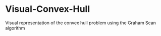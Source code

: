 # Visual-Convex-Hull
Visual representation of the convex hull problem using the Graham Scan algorithm
